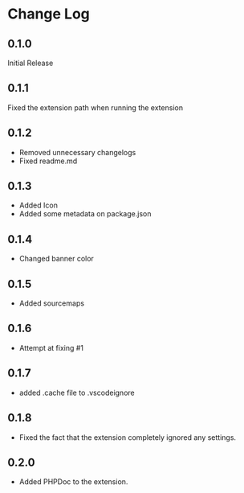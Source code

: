 # Change Log

## 0.1.0

Initial Release

## 0.1.1

Fixed the extension path when running the extension

## 0.1.2

* Removed unnecessary changelogs
* Fixed readme.md

## 0.1.3

* Added Icon
* Added some metadata on package.json

## 0.1.4

* Changed banner color

## 0.1.5

* Added sourcemaps

## 0.1.6

* Attempt at fixing #1

## 0.1.7

* added .cache file to .vscodeignore

## 0.1.8

* Fixed the fact that the extension completely ignored any settings.

## 0.2.0

* Added PHPDoc to the extension.
